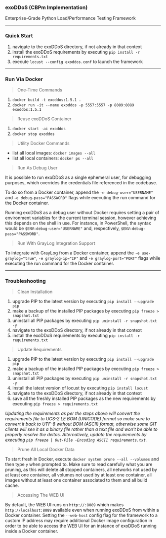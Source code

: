 ### exoDDoS (CBPm Implementation)
Enterprise-Grade Python Load/Performance Testing Framework

***

### Quick Start

1. navigate to the exoDDoS directory, if not already in that context
2. install the exoDDoS requirements by executing `pip install -r requirements.txt`
3. execute `locust --config exoddos.conf` to launch the framework

***

### Run Via Docker

> One-Time Commands

1. `docker build -t exoddos:1.5.1 .`
2. `docker run -it --name exoddos -p 5557:5557 -p 8089:8089 exoddos:1.5.1`

> Reuse exoDDoS Container

1. `docker start -ai exoddos`
2. `docker stop exoddos`

> Utility Docker Commands

- list all local images: `docker images --all`
- list all local containers: `docker ps --all`

> Run As Debug User

It is possible to run exoDDoS as a single ephemeral user, for debugging purposes, which overrides the credentials file referenced in the codebase.

To do so from a Docker container, append the `-e debug-user="USERNAME"` and `-e debug-pass="PASSWORD"` flags while executing the run command for the Docker container.

Running exoDDoS as a debug user without Docker requires setting a pair of environment variables for the current terminal session, however achieving this depends on the shell in use. For instance, in PowerShell, the syntax would be `$ENV:debug-user="USERNAME"` and, respectively, `$ENV:debug-pass="PASSWORD"`.

> Run With GrayLog Integration Support

To integrate with GrayLog from a Docker container, append the `-e use-graylog="true"`, `-e graylog-ip="IP"` and `-e graylog-port="PORT"` flags while executing the run command for the Docker container.

***

### Troubleshooting

> Clean Installation

1. upgrade PIP to the latest version by executing `pip install --upgrade pip`
2. make a backup of the installed PIP packages by executing `pip freeze > snapshot.txt`
3. uninstall all PIP packages by executing `pip uninstall -r snapshot.txt -y`
4. navigate to the exoDDoS directory, if not already in that context
5. install the exoDDoS requirements by executing `pip install -r requirements.txt`

> Update Requirements

1. upgrade PIP to the latest version by executing `pip install --upgrade pip`
2. make a backup of the installed PIP packages by executing `pip freeze > snapshot.txt`
3. uninstall all PIP packages by executing `pip uninstall -r snapshot.txt -y`
4. install the latest version of locust by executing `pip install locust`
5. navigate to the exoDDoS directory, if not already in that context
6. save all the freshly installed PIP packages as the new requirements by executing `pip freeze > requirements.txt`

*Updating the requirements as per the steps above will convert the requirements file to UCS-2 LE BOM (UNICODE) format so make sure to convert it back to UTF-8 without BOM (ASCII) format, otherwise some GIT clients will see it as a binary file rather than a text file and won't be able to properly resolve the deltas. Alternatively, update the requirements by executing `pip freeze | Out-File -Encoding ASCII requirements.txt`.*

> Prune All Local Docker Data

To start fresh in Docker, execute `docker system prune --all --volumes` and then type `y` when prompted to. Make sure to read carefully what you are pruning, as this will delete all stopped containers, all networks not used by at least one container, all volumes not used by at least one container, all images without at least one container associated to them and all build cache.

> Accessing The WEB UI

By default, the WEB UI runs on `http://:8089` which makes `http://localhost:8089` available even when running exoDDoS from within a Docker container. Setting the `--web-host` config flag for the framework to a custom IP address may require additional Docker image configuration in order to be able to access the WEB UI for an instance of exoDDoS running inside a Docker container.
